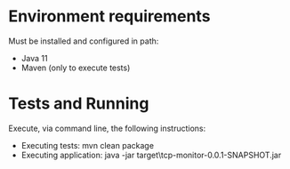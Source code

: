# Environment requirements

Must be installed and configured in path:

- Java 11
- Maven (only to execute tests)

# Tests and Running

Execute, via command line, the following instructions:

- Executing tests: mvn clean package 
- Executing application: java -jar target\tcp-monitor-0.0.1-SNAPSHOT.jar
